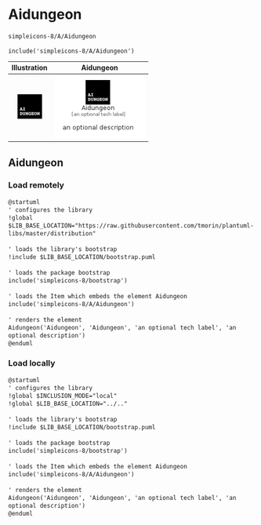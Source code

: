 # Aidungeon


```text
simpleicons-8/A/Aidungeon
```

```text
include('simpleicons-8/A/Aidungeon')
```



| Illustration | Aidungeon |
| :---: | :---: |
| ![illustration for Illustration](../../simpleicons-8/A/Aidungeon.png) | ![illustration for Aidungeon](../../simpleicons-8/A/Aidungeon.Local.png) |




## Aidungeon

### Load remotely
```plantuml
@startuml
' configures the library
!global $LIB_BASE_LOCATION="https://raw.githubusercontent.com/tmorin/plantuml-libs/master/distribution"

' loads the library's bootstrap
!include $LIB_BASE_LOCATION/bootstrap.puml

' loads the package bootstrap
include('simpleicons-8/bootstrap')

' loads the Item which embeds the element Aidungeon
include('simpleicons-8/A/Aidungeon')

' renders the element
Aidungeon('Aidungeon', 'Aidungeon', 'an optional tech label', 'an optional description')
@enduml
```

### Load locally
```plantuml
@startuml
' configures the library
!global $INCLUSION_MODE="local"
!global $LIB_BASE_LOCATION="../.."

' loads the library's bootstrap
!include $LIB_BASE_LOCATION/bootstrap.puml

' loads the package bootstrap
include('simpleicons-8/bootstrap')

' loads the Item which embeds the element Aidungeon
include('simpleicons-8/A/Aidungeon')

' renders the element
Aidungeon('Aidungeon', 'Aidungeon', 'an optional tech label', 'an optional description')
@enduml
```

